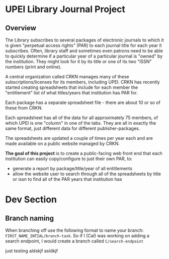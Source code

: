 # UPEI Library Journal Project

## Overview

The Library subscribes to several packages of electronic journals to which it is given "perpetual access rights" (PAR) to each journal title for each year it subscribes. Often, library staff and sometimes even patrons need to be able to quickly determine if a particular year of a particular journal is "owned" by the institution. They might look for it by its title or one of its two "ISSN" numbers (print and online).

A central organization called CRKN manages many of these subscriptions/licenses for its members, including UPEI. CRKN has recently started creating spreadsheets that include for each member the "entitlement" list of what titles/years that institution has PAR for.

Each package has a separate spreadsheet file - there are about 10 or so of these from CRKN.

Each spreadsheet has all of the data for all approximately 75 members, of which UPEI is one "column" in one of the tabs. They are all in exactly the same format, just different data for different publisher-packages.

The spreadsheets are updated a couple of times per year each and are made available on a public website managed by CRKN.

**The goal of this project** is to create a public-facing web front end that each institution can easily copy/configure to just their own PAR, to:

- generate a report by package/title/year of all entitlements
- allow the website user to search through all of the spreadsheets by title or issn to find all of the PAR years that institution has

# Dev Section

## Branch naming

When branching off use the following format to name your branch: `FIRST_NAME_INTIAL/branch-task`. So if I (Cal) was working on adding a search endpoint, I would create a branch called `C/search-endpoint`

just testing aldskjf
 asldkjf
